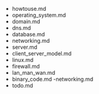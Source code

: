- howtouse.md
- operating_system.md
- domain.md
- dns.md
- database.md
- networking.md
- server.md
- client_server_model.md
- linux.md
- firewall.md
- lan_man_wan.md
- binary_code.md
-networking.md
- todo.md

